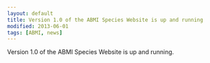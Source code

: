 ```yaml
---
layout: default
title: Version 1.0 of the ABMI Species Website is up and running
modified: 2013-06-01
tags: [ABMI, news]
---
```


Version 1.0 of the ABMI Species Website is up and running.

